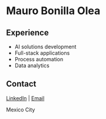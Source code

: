 # Mauro Bonilla Olea

## Experience
- AI solutions development
- Full-stack applications
- Process automation
- Data analytics

## Contact
[LinkedIn](https://www.linkedin.com/in/mauro-bonilla-a64036210) | [Email](mailto:Maurobonillaolea@gmail.com)

Mexico City
